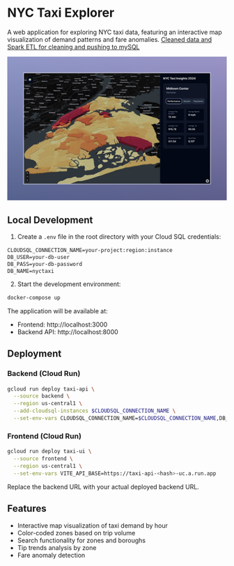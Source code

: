 # NYC Taxi Explorer

A web application for exploring NYC taxi data, featuring an interactive map visualization of demand patterns and fare anomalies. [Cleaned data and Spark ETL for cleaning and pushing to mySQL](https://github.com/colinthekkinedath/nyctaxidatapipeline)

![Screenshot](screenshot.jpeg)

## Local Development

1. Create a `.env` file in the root directory with your Cloud SQL credentials:
```env
CLOUDSQL_CONNECTION_NAME=your-project:region:instance
DB_USER=your-db-user
DB_PASS=your-db-password
DB_NAME=nyctaxi
```

2. Start the development environment:
```bash
docker-compose up
```

The application will be available at:
- Frontend: http://localhost:3000
- Backend API: http://localhost:8000

## Deployment

### Backend (Cloud Run)

```bash
gcloud run deploy taxi-api \
  --source backend \
  --region us-central1 \
  --add-cloudsql-instances $CLOUDSQL_CONNECTION_NAME \
  --set-env-vars CLOUDSQL_CONNECTION_NAME=$CLOUDSQL_CONNECTION_NAME,DB_USER=$DB_USER,DB_PASS=$DB_PASS,DB_NAME=nyctaxi
```

### Frontend (Cloud Run)

```bash
gcloud run deploy taxi-ui \
  --source frontend \
  --region us-central1 \
  --set-env-vars VITE_API_BASE=https://taxi-api-<hash>-uc.a.run.app
```

Replace the backend URL with your actual deployed backend URL.

## Features

- Interactive map visualization of taxi demand by hour
- Color-coded zones based on trip volume
- Search functionality for zones and boroughs
- Tip trends analysis by zone
- Fare anomaly detection 

